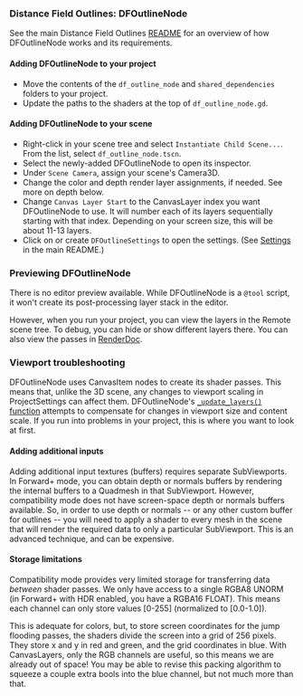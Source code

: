 ### Distance Field Outlines: DFOutlineNode

See the main Distance Field Outlines [README](https://github.com/pink-arcana/godot-distance-field-outlines) for an overview of how DFOutlineNode works and its requirements.

#### Adding DFOutlineNode to your project
- Move the contents of the `df_outline_node` and `shared_dependencies` folders to your project.
- Update the paths to the shaders at the top of `df_outline_node.gd`.

#### Adding DFOutlineNode to your scene
- Right-click in your scene tree and select `Instantiate Child Scene...`. From the list, select `df_outline_node.tscn`.
- Select the newly-added DFOutlineNode to open its inspector.
- Under `Scene Camera`, assign your scene's Camera3D.
- Change the color and depth render layer assignments, if needed. See more on depth below.
- Change `Canvas Layer Start` to the CanvasLayer index you want DFOutlineNode to use. It will number each of its layers sequentially starting with that index. Depending on your screen size, this will be about 11-13 layers.
- Click on or create `DFOutlineSettings` to open the settings. (See [Settings](https://github.com/pink-arcana/godot-distance-field-outlines#settings) in the main README.)


### Previewing DFOutlineNode
There is no editor preview available. While DFOutlineNode is a `@tool` script, it won't create its post-processing layer stack in the editor.

However, when you run your project, you can view the layers in the Remote scene tree. To debug, you can hide or show different layers there. You can also view the passes in [RenderDoc](https://renderdoc.org/).


### Viewport troubleshooting
DFOutlineNode uses CanvasItem nodes to create its shader passes. This means that, unlike the 3D scene, any changes to viewport scaling in ProjectSettings can affect them. DFOutlineNode's [`_update_layers()` function](https://github.com/pink-arcana/godot-distance-field-outlines/blob/main/project/df_outline_node/df_outline_node.gd#L248) attempts to compensate for changes in viewport size and content scale. If you run into problems in your project, this is where you want to look at first.


#### Adding additional inputs
Adding additional input textures (buffers) requires separate SubViewports. In Forward+ mode, you can obtain depth or normals buffers by rendering the internal buffers to a Quadmesh in that SubViewport. However, compatibility mode does not have screen-space depth or normals buffers available. So, in order to use depth or normals -- or any other custom buffer for outlines -- you will need to apply a shader to every mesh in the scene that will render the required data to only a particular SubViewport. This is an advanced technique, and can be expensive.


#### Storage limitations
Compatibility mode provides very limited storage for transferring data *between* shader passes. We only have access to a single RGBA8 UNORM (in Forward+ with HDR enabled, you have a RGBA16 FLOAT). This means each channel can only store values [0-255] (normalized to [0.0-1.0]).

This is adequate for colors, but, to store screen coordinates for the jump flooding passes, the shaders divide the screen into a grid of 256 pixels. They store x and y in red and green, and the grid coordinates in blue. With CanvasLayers, only the RGB channels are useful, so this means we are already out of space! You may be able to revise this packing algorithm to squeeze a couple extra bools into the blue channel, but not much more than that.